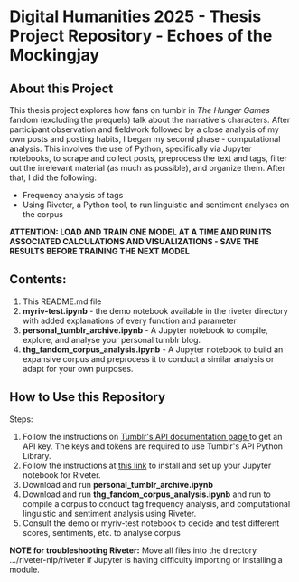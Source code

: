 # Digital Humanities 2025 - Thesis Project Repository - Echoes of the Mockingjay
## About this Project
This thesis project explores how fans on tumblr in _The Hunger Games_ fandom (excluding the prequels) talk about the narrative's characters. After participant observation and fieldwork followed by a close analysis of my own posts and posting habits, I began my second phase - computational analysis.
This involves the use of Python, specifically via Jupyter notebooks, to scrape and collect posts, preprocess the text and tags, filter out the irrelevant material (as much as possible), and organize them. 
After that, I did the following:
- Frequency analysis of tags
- Using Riveter, a Python tool, to run linguistic and sentiment analyses on the corpus

__ATTENTION: LOAD AND TRAIN ONE MODEL AT A TIME AND RUN ITS ASSOCIATED CALCULATIONS AND VISUALIZATIONS - SAVE THE RESULTS BEFORE TRAINING THE NEXT MODEL__

## Contents:
1. This README.md file
2. __myriv-test.ipynb__ - the demo notebook available in the riveter directory with added explanations of every function and parameter
3. __personal_tumblr_archive.ipynb__ - A Jupyter notebook to compile, explore, and analyse your personal tumblr blog.
4. __thg_fandom_corpus_analysis.ipynb__ - A Jupyter notebook to build an expansive corpus and preprocess it to conduct a similar analysis or adapt for your own purposes.
   
## How to Use this Repository
Steps:
1. Follow the instructions on <a href = 'https://www.tumblr.com/docs/en/api/v2'>Tumblr's API documentation page </a> to get an API key. The keys and tokens are required to use Tumblr's API Python Library.  
2. Follow the instructions at <a href = 'https://github.com/maartensap/riveter-nlp'>this link</a> to install and set up your Jupyter notebook for Riveter.
3. Download and run __personal_tumblr_archive.ipynb__ 
4. Download and run __thg_fandom_corpus_analysis.ipynb__ and run to compile a corpus to conduct tag frequency analysis, and computational linguistic and sentiment analysis using Riveter.
5. Consult the demo or myriv-test notebook to decide and test different scores, sentiments, etc. to analyse corpus

__NOTE for troubleshooting Riveter:__ Move all files into the directory .../riveter-nlp/riveter if Jupyter is having difficulty importing or installing a module.
